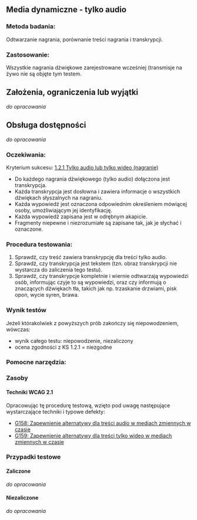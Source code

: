 ## Media dynamiczne - tylko audio

### Metoda badania: 
Odtwarzanie nagrania, porównanie treści nagrania i transkrypcji.

### Zastosowanie:
Wszystkie nagrania dźwiękowe zarejestrowane wcześniej (transmisje na żywo nie są objęte tym testem.

## Założenia, ograniczenia lub wyjątki
_do opracowania_

## Obsługa dostępności
_do opracowania_

### Oczekiwania:
Kryterium sukcesu: [1.2.1 Tylko audio lub tylko wideo (nagranie)](https://wcag.lepszyweb.pl/#audio-only-and-video-only-prerecorded)
-	Do każdego nagrania dźwiękowego (tylko audio) dołączona jest transkrypcja.
-	Każda transkrypcja jest dosłowna i zawiera informacje o wszystkich dźwiękach słyszalnych na nagraniu.
-	Każda wypowiedź jest oznaczona odpowiednim określeniem mówiącej osoby, umożliwiającym jej identyfikację. 
-	Każda wypowiedź zapisana jest w odrębnym akapicie.
-	Fragmenty niepewne i niezrozumiałe są zapisane tak, jak je słychać i oznaczone.

### Procedura testowania:
1.	Sprawdź, czy treść zawiera transkrypcję dla treści tylko audio.
2.	Sprawdź, czy transkrypcja jest tekstem (tzn. obraz transkrypcji nie wystarcza do zaliczenia tego testu).
3.	Sprawdź, czy transkrypcje kompletnie i wiernie odtwarzają wypowiedzi osób, informując czyje to są wypowiedzi, oraz czy informują o znaczących dźwiękach tła, takich jak np. trzaskanie drzwiami, pisk opon, wycie syren, brawa.

### Wynik testów
Jeżeli którakolwiek z powyższych prób zakończy się niepowodzeniem, wówczas:
-  wynik całego testu: niepowodzenie, niezaliczony
-  ocena zgodności z KS 1.2.1 = niezgodne

### Pomocne narzędzia:

### Zasoby

#### Techniki WCAG 2.1
Opracowując tę procedurę testową, wzięto pod uwagę następujące wystarczające techniki i typowe defekty:
-   [G158: Zapewnienie alternatywy dla treści audio w mediach zmiennych w czasie](https://www.w3.org/TR/WCAG20-TECHS/G158.html)
-   [G159: Zapewnienie alternatywy dla treści tylko wideo w mediach zmiennych w czasie](https://www.w3.org/TR/WCAG20-TECHS/G159.html)

### Przypadki testowe

#### Zaliczone
_do opracowania_

#### Niezaliczone
_do opracowania_

